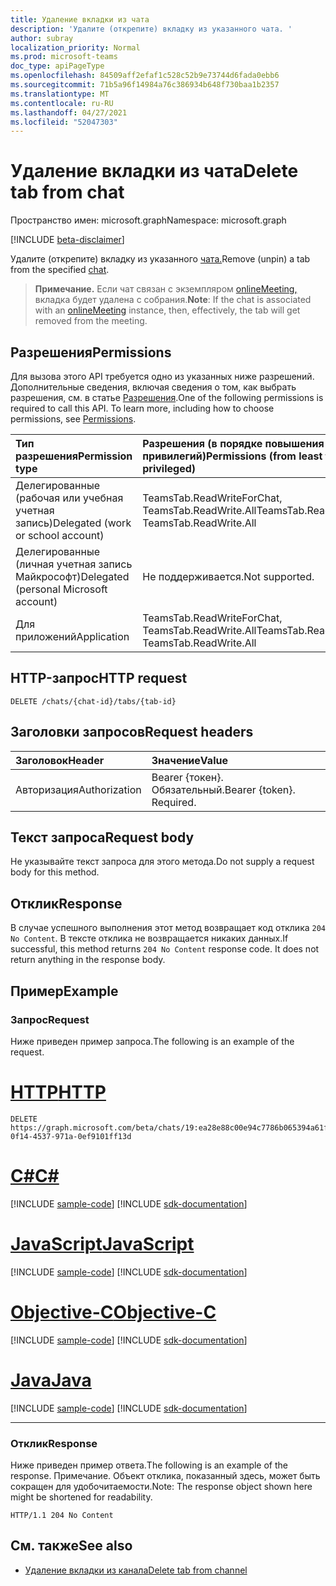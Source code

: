 ```yaml
---
title: Удаление вкладки из чата
description: 'Удалите (открепите) вкладку из указанного чата. '
author: subray
localization_priority: Normal
ms.prod: microsoft-teams
doc_type: apiPageType
ms.openlocfilehash: 84509aff2efaf1c528c52b9e73744d6fada0ebb6
ms.sourcegitcommit: 71b5a96f14984a76c386934b648f730baa1b2357
ms.translationtype: MT
ms.contentlocale: ru-RU
ms.lasthandoff: 04/27/2021
ms.locfileid: "52047303"
---
```

# <a name="delete-tab-from-chat"></a><span data-ttu-id="98523-103">Удаление вкладки из чата</span><span class="sxs-lookup"><span data-stu-id="98523-103">Delete tab from chat</span></span>

<span data-ttu-id="98523-104">Пространство имен: microsoft.graph</span><span class="sxs-lookup"><span data-stu-id="98523-104">Namespace: microsoft.graph</span></span>

[!INCLUDE [beta-disclaimer](../../includes/beta-disclaimer.md)]

<span data-ttu-id="98523-105">Удалите (открепите) вкладку из указанного [чата.](../resources/chat.md)</span><span class="sxs-lookup"><span data-stu-id="98523-105">Remove (unpin) a tab from the specified [chat](../resources/chat.md).</span></span> 

> <span data-ttu-id="98523-106">**Примечание.** Если чат связан с экземпляром [onlineMeeting,](../resources/onlinemeeting.md) вкладка будет удалена с собрания.</span><span class="sxs-lookup"><span data-stu-id="98523-106">**Note**: If the chat is associated with an [onlineMeeting](../resources/onlinemeeting.md) instance, then, effectively, the tab will get removed from the meeting.</span></span>

## <a name="permissions"></a><span data-ttu-id="98523-107">Разрешения</span><span class="sxs-lookup"><span data-stu-id="98523-107">Permissions</span></span>
<span data-ttu-id="98523-p101">Для вызова этого API требуется одно из указанных ниже разрешений. Дополнительные сведения, включая сведения о том, как выбрать разрешения, см. в статье [Разрешения](/graph/permissions-reference).</span><span class="sxs-lookup"><span data-stu-id="98523-p101">One of the following permissions is required to call this API. To learn more, including how to choose permissions, see [Permissions](/graph/permissions-reference).</span></span>

|<span data-ttu-id="98523-110">Тип разрешения</span><span class="sxs-lookup"><span data-stu-id="98523-110">Permission type</span></span>      | <span data-ttu-id="98523-111">Разрешения (в порядке повышения привилегий)</span><span class="sxs-lookup"><span data-stu-id="98523-111">Permissions (from least to most privileged)</span></span>              |
|:--------------------|:---------------------------------------------------------|
|<span data-ttu-id="98523-112">Делегированные (рабочая или учебная учетная запись)</span><span class="sxs-lookup"><span data-stu-id="98523-112">Delegated (work or school account)</span></span> | <span data-ttu-id="98523-113">TeamsTab.ReadWriteForChat, TeamsTab.ReadWrite.All</span><span class="sxs-lookup"><span data-stu-id="98523-113">TeamsTab.ReadWriteForChat, TeamsTab.ReadWrite.All</span></span> |
|<span data-ttu-id="98523-114">Делегированные (личная учетная запись Майкрософт)</span><span class="sxs-lookup"><span data-stu-id="98523-114">Delegated (personal Microsoft account)</span></span> | <span data-ttu-id="98523-115">Не поддерживается.</span><span class="sxs-lookup"><span data-stu-id="98523-115">Not supported.</span></span>    |
|<span data-ttu-id="98523-116">Для приложений</span><span class="sxs-lookup"><span data-stu-id="98523-116">Application</span></span> | <span data-ttu-id="98523-117">TeamsTab.ReadWriteForChat, TeamsTab.ReadWrite.All</span><span class="sxs-lookup"><span data-stu-id="98523-117">TeamsTab.ReadWriteForChat, TeamsTab.ReadWrite.All</span></span> |


## <a name="http-request"></a><span data-ttu-id="98523-118">HTTP-запрос</span><span class="sxs-lookup"><span data-stu-id="98523-118">HTTP request</span></span>
<!-- { "blockType": "ignored" } -->
```http
DELETE /chats/{chat-id}/tabs/{tab-id}
```

## <a name="request-headers"></a><span data-ttu-id="98523-119">Заголовки запросов</span><span class="sxs-lookup"><span data-stu-id="98523-119">Request headers</span></span>
| <span data-ttu-id="98523-120">Заголовок</span><span class="sxs-lookup"><span data-stu-id="98523-120">Header</span></span>       | <span data-ttu-id="98523-121">Значение</span><span class="sxs-lookup"><span data-stu-id="98523-121">Value</span></span> |
|:---------------|:--------|
| <span data-ttu-id="98523-122">Авторизация</span><span class="sxs-lookup"><span data-stu-id="98523-122">Authorization</span></span>  | <span data-ttu-id="98523-p102">Bearer {токен}. Обязательный.</span><span class="sxs-lookup"><span data-stu-id="98523-p102">Bearer {token}. Required.</span></span>  |

## <a name="request-body"></a><span data-ttu-id="98523-125">Текст запроса</span><span class="sxs-lookup"><span data-stu-id="98523-125">Request body</span></span>
<span data-ttu-id="98523-126">Не указывайте текст запроса для этого метода.</span><span class="sxs-lookup"><span data-stu-id="98523-126">Do not supply a request body for this method.</span></span>

## <a name="response"></a><span data-ttu-id="98523-127">Отклик</span><span class="sxs-lookup"><span data-stu-id="98523-127">Response</span></span>

<span data-ttu-id="98523-p103">В случае успешного выполнения этот метод возвращает код отклика `204 No Content`. В тексте отклика не возвращается никаких данных.</span><span class="sxs-lookup"><span data-stu-id="98523-p103">If successful, this method returns `204 No Content` response code. It does not return anything in the response body.</span></span>

## <a name="example"></a><span data-ttu-id="98523-130">Пример</span><span class="sxs-lookup"><span data-stu-id="98523-130">Example</span></span>
### <a name="request"></a><span data-ttu-id="98523-131">Запрос</span><span class="sxs-lookup"><span data-stu-id="98523-131">Request</span></span>
<span data-ttu-id="98523-132">Ниже приведен пример запроса.</span><span class="sxs-lookup"><span data-stu-id="98523-132">The following is an example of the request.</span></span>

# <a name="http"></a>[<span data-ttu-id="98523-133">HTTP</span><span class="sxs-lookup"><span data-stu-id="98523-133">HTTP</span></span>](#tab/http)
<!-- {
  "blockType": "request",
  "name": "delete_tab_in_chat"
}-->
```http
DELETE https://graph.microsoft.com/beta/chats/19:ea28e88c00e94c7786b065394a61f296@thread.v2/tabs/d731fca0-0f14-4537-971a-0ef9101ff13d
```
# <a name="c"></a>[<span data-ttu-id="98523-134">C#</span><span class="sxs-lookup"><span data-stu-id="98523-134">C#</span></span>](#tab/csharp)
[!INCLUDE [sample-code](../includes/snippets/csharp/delete-tab-in-chat-csharp-snippets.md)]
[!INCLUDE [sdk-documentation](../includes/snippets/snippets-sdk-documentation-link.md)]

# <a name="javascript"></a>[<span data-ttu-id="98523-135">JavaScript</span><span class="sxs-lookup"><span data-stu-id="98523-135">JavaScript</span></span>](#tab/javascript)
[!INCLUDE [sample-code](../includes/snippets/javascript/delete-tab-in-chat-javascript-snippets.md)]
[!INCLUDE [sdk-documentation](../includes/snippets/snippets-sdk-documentation-link.md)]

# <a name="objective-c"></a>[<span data-ttu-id="98523-136">Objective-C</span><span class="sxs-lookup"><span data-stu-id="98523-136">Objective-C</span></span>](#tab/objc)
[!INCLUDE [sample-code](../includes/snippets/objc/delete-tab-in-chat-objc-snippets.md)]
[!INCLUDE [sdk-documentation](../includes/snippets/snippets-sdk-documentation-link.md)]

# <a name="java"></a>[<span data-ttu-id="98523-137">Java</span><span class="sxs-lookup"><span data-stu-id="98523-137">Java</span></span>](#tab/java)
[!INCLUDE [sample-code](../includes/snippets/java/delete-tab-in-chat-java-snippets.md)]
[!INCLUDE [sdk-documentation](../includes/snippets/snippets-sdk-documentation-link.md)]

---

### <a name="response"></a><span data-ttu-id="98523-138">Отклик</span><span class="sxs-lookup"><span data-stu-id="98523-138">Response</span></span>
<span data-ttu-id="98523-139">Ниже приведен пример ответа.</span><span class="sxs-lookup"><span data-stu-id="98523-139">The following is an example of the response.</span></span> <span data-ttu-id="98523-140">Примечание. Объект отклика, показанный здесь, может быть сокращен для удобочитаемости.</span><span class="sxs-lookup"><span data-stu-id="98523-140">Note: The response object shown here might be shortened for readability.</span></span>

<!-- {
  "blockType": "response",
}
-->

```http
HTTP/1.1 204 No Content
```
## <a name="see-also"></a><span data-ttu-id="98523-141">См. также</span><span class="sxs-lookup"><span data-stu-id="98523-141">See also</span></span>

- [<span data-ttu-id="98523-142">Удаление вкладки из канала</span><span class="sxs-lookup"><span data-stu-id="98523-142">Delete tab from channel</span></span>](channel-delete-tabs.md)

<!-- uuid: 8fcb5dbc-d5aa-4681-8e31-b001d5168d79
2015-10-25 14:57:30 UTC -->
<!--
{
  "type": "#page.annotation",
  "description": "Delete tab from chat",
  "keywords": "",
  "section": "documentation",
  "tocPath": "",
  "suppressions": []
}
-->


